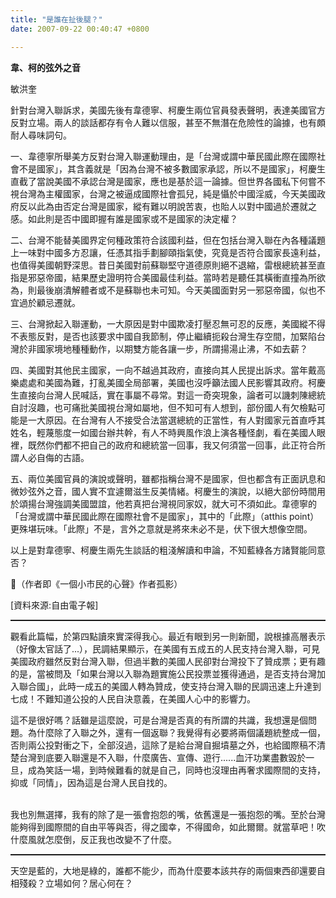 ```yaml
---
title: "是誰在扯後腿？"
date: 2007-09-22 00:40:47 +0800

---
```


<div class="postentry">			<p><span style="font-weight: bold;">韋、柯的弦外之音</span><br /></p><p>敏洪奎</p><p>針對台灣入聯訴求，美國先後有韋德寧、柯慶生兩位官員發表聲明，表達美國官方反對立場。兩人的談話都存有令人難以信服，甚至不無潛在危險性的論據，也有頗耐人尋味詞句。<span id="more-175"></span></p><p>一、韋德寧所舉美方反對台灣入聯運動理由，是「台灣或謂中華民國此際在國際社會不是國家」，其含義就是「因為台灣不被多數國家承認，所以不是國家」，柯慶生直截了當說美國不承認台灣是國家，應也是基於這一論據。但世界各國私下何嘗不視台灣為主權國家，台灣之被逼成國際社會孤兒，純是懾於中國淫威，今天美國政府反以此為由否定台灣是國家，縱有難以明說苦衷，也貽人以對中國過於遷就之感。如此則是否中國即握有誰是國家或不是國家的決定權？</p><p>二、台灣不能替美國界定何種政策符合該國利益，但在包括台灣入聯在內各種議題上一味對中國多方忍讓，任憑其指手劃腳頤指氣使，究竟是否符合國家長遠利益，也值得美國朝野深思。昔日美國對前蘇聯堅守道德原則絕不退縮，雷根總統甚至直指是邪惡帝國，結果歷史證明符合美國最佳利益。當時若是聽任其橫衝直撞為所欲為，則最後崩潰解體者或不是蘇聯也未可知。今天美國面對另一邪惡帝國，似也不宜過於顧忌遷就。</p><p>三、台灣掀起入聯運動，一大原因是對中國欺凌打壓忍無可忍的反應，美國縱不得不表態反對，是否也該要求中國自我節制，停止繼續扼殺台灣生存空間，加緊陷台灣於非國家境地種種動作，以期雙方能各讓一步，所謂揚湯止沸，不如去薪？</p><p>四、美國對其他民主國家，一向不越過其政府，直接向其人民提出訴求。當年戴高樂處處和美國為難，打亂美國全局部署，美國也沒呼籲法國人民影響其政府。柯慶生直接向台灣人民喊話，實在事屬不尋常。對這一奇突現象，論者可以譏刺陳總統自討沒趣，也可痛批美國視台灣如屬地，但不知可有人想到，部份國人有欠檢點可能是一大原因。在台灣有人不接受合法當選總統的正當性，有人對國家元首直呼其姓名，輕蔑態度一如國台辦共幹，有人不時興風作浪上演各種怪劇，看在美國人眼裡，既然你們都不把自己的政府和總統當一回事，我又何須當一回事，此正符合所謂人必自侮的古語。</p><p>五、兩位美國官員的演說或聲明，雖都指稱台灣不是國家，但也都含有正面訊息和微妙弦外之音，國人實不宜遽爾滋生反美情緒。柯慶生的演說，以絕大部份時間用於頌揚台灣強調美國盟誼，他若真把台灣視同家奴，就大可不須如此。韋德寧的「台灣或謂中華民國此際在國際社會不是國家」，其中的「此際」（atthis point）更殊堪玩味。「此際」不是，言外之意就是將來未必不是，伏下很大想像空間。</p><p>以上是對韋德寧、柯慶生兩先生談話的粗淺解讀和申論，不知藍綠各方諸賢能同意否？</p><p>（作者即《一個小市民的心聲》作者孤影）</p><p>    [資料來源:自由電子報]</p><hr style="width: 100%; height: 2px;" /><p>觀看此篇幅，於第四點讀來實深得我心。最近有眼到另一則新聞，說根據高層表示（好像太官話了...），民調結果顯示，在美國有五成五的人民支持台灣入聯，可見美國政府雖然反對台灣入聯，但過半數的美國人民卻對台灣投下了贊成票；更有趣的是，當被問及「如果台灣以入聯為題實施公民投票並獲得通過，是否支持台灣加入聯合國」，此時一成五的美國人轉為贊成，使支持台灣入聯的民調迅速上升達到七成！不難知道公投的人民自決意義，在美國人心中的影響力。<br /></p><p>這不是很好嗎？話雖是這麼說，可是台灣是否真的有所謂的共識，我想還是個問題。為什麼除了入聯之外，還有一個返聯？我覺得有必要將兩個議題統整成一個，否則兩公投對衝之下，全部沒過，這除了是給台灣自掘墳墓之外，也給國際稿不清楚台灣到底要入聯還是不入聯，什麼廣告、宣傳、遊行......血汗功業盡數毀於一旦，成為笑話一場，到時候難看的就是自己，同時也沒理由再奢求國際間的支持，抑或「同情」，因為這是台灣人民自找的。<br /></p><br />我也別無選擇，我有的除了是一張會抱怨的嘴，依舊還是一張抱怨的嘴。至於台灣能夠得到國際間的自由平等與否，得之國幸，不得國命，如此爾爾。就當草吧！吹什麼風就怎麼倒，反正我也改變不了什麼。<br /><hr style="width: 100%; height: 2px;" />天空是藍的，大地是綠的，誰都不能少，而為什麼要本該共存的兩個東西卻還要自相殘殺？立場如何？居心何在？<br />						</div>
